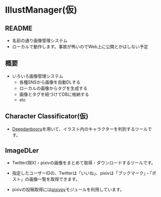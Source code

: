 # IllustManager(仮)
## README
- 名前の通り画像管理システム
- ローカルで動作します。事故が怖いのでWeb上に公開とかはしない予定

## 概要
- いろいろ画像管理システム
  - 各種SNSから画像を自動DLする
  - ローカルの画像からタグを生成する
  - 画像とタグを紐づけてDBに格納する
  - etc

## Character Classificator(仮)
- [Deepdanbooru](https://github.com/KichangKim/DeepDanbooru)を用いて、イラスト内のキャラクターを判別するツールです。

## ImageDLer
- Twitter(現X)・pixivの画像をまとめて取得・ダウンロードするツールです。

- 指定したユーザーIDの、Twitterは「いいね」、pixivは「ブックマーク」・「ポスト」の画像一覧を取得できます。

- pixivの投稿取得には[pixivpy](https://github.com/upbit/pixivpy)モジュールを利用しています。
